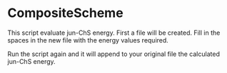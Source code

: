 # CompositeScheme
This script evaluate jun-ChS energy.
First a file will be created.
Fill in the spaces in the new file with the energy values required.

Run the script again and it will append to your original file the calculated jun-ChS energy.
